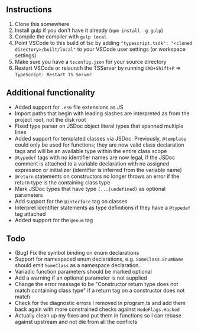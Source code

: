 ## Instructions
1. Clone this somewhere
2. Install gulp if you don't have it already (`npm install -g gulp`)
3. Compile the compiler with `gulp local`
4. Point VSCode to this build of tsc by adding `"typescript.tsdk": "<cloned directory>/built/local"` to your VSCode user settings (or workspace settings)
5. Make sure you have a `tsconfig.json` for your source directory
6. Restart VSCode or relaunch the TSServer by running `CMD+Shift+P` => `TypeScript: Restart TS Server`

## Additional functionality
 - Added support for `.es6` file extensions as JS
 - Import paths that begin with leading slashes are interpreted as from the project root, not the disk root
 - Fixed type parser on JSDoc object literal types that spanned multiple lines
 - Added support for templated classes via JSDoc. Previously, `@template` could only be used for functions; they are now valid class declaration tags and will be an available type within the entire class scope
 - `@typedef` tags with no identifier names are now legal, if the JSDoc comment is attached to a variable declaration with no assigned expression or initializer (identifier is inferred from the variable name)
 - `@return` statements on constructors no longer throws an error if the return type is the containing class type 
 - Mark JSDoc types that have type `(...|undefined)` as optional parameters
 - Add support for the `@interface` tag on classes
 - Interpret identifier statements as type definitions if they have a `@typedef` tag attached
 - Added support for the `@enum` tag
  
## Todo

 - (Bug) Fix the symbol binding on enum declarations
 - Support for namespaced enum declarations, e.g. `SomeClass.EnumName` should emit `SomeClass` as a namespace declaration.
 - Variadic function parameters should be marked optional
 - Add a warning if an optional parameter is not supplied
 - Change the error message to be "Constructor return type does not match containing class type" if a return tag on a constructor does not match
 - Check for the diagnostic errors I removed in program.ts and add them back again with more constrained checks against `NodeFlags.Hacked`
 - Actually clean up my fixes and put them in functions so I can rebase against upstream and not die from all the conflicts
